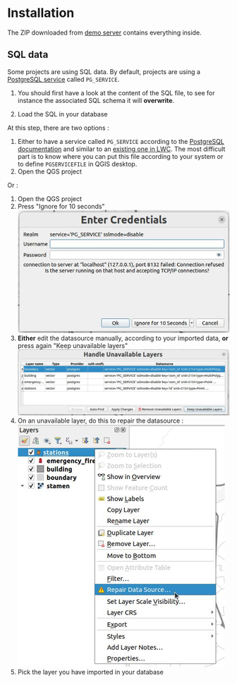 # Installation

The ZIP downloaded from [demo server](https://demo.lizmap.com) contains everything inside.

## SQL data

Some projects are using SQL data. By default, projects are using a
[PostgreSQL service](https://www.postgresql.org/docs/current/libpq-pgservice.html) called `PG_SERVICE`.

1. You should first have a look at the content of the SQL file, to see for instance the associated SQL schema it will
**overwrite**.

2. Load the SQL in your database

At this step, there are two options :

   1. Either to have a service called `PG_SERVICE`  according to the [PostgreSQL documentation](https://www.postgresql.org/docs/current/libpq-pgservice.html)
      and similar to an [existing one in LWC](https://github.com/3liz/lizmap-web-client/blob/master/tests/docker-conf/pg_service.conf).
      The most difficult part is to know where you can put this file according to your system or to define `PGSERVICEFILE` in QGIS desktop.
   2. Open the QGS project

Or : 

   1. Open the QGS project
   2. Press "Ignore for 10 seconds"
      ![service prompt](./docs/service-prompt.jpg)
   3. **Either** edit the datasource manually, according to your imported data, **or** press again "Keep unavailable layers"
      ![bad layer handler](./docs/bad-layer-hander.jpg)
   4. On an unavailable layer, do this to repair the datasource :
      ![repair datasource](./docs/repair-datasource.jpg) 
   5. Pick the layer you have imported in your database
